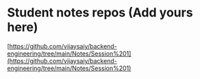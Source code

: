 # Student notes repos (Add yours here)





[https://github.com/vijaysaiy/backend-engineering/tree/main/Notes/Session%201](https://github.com/vijaysaiy/backend-engineering/tree/main/Notes/Session%201)
